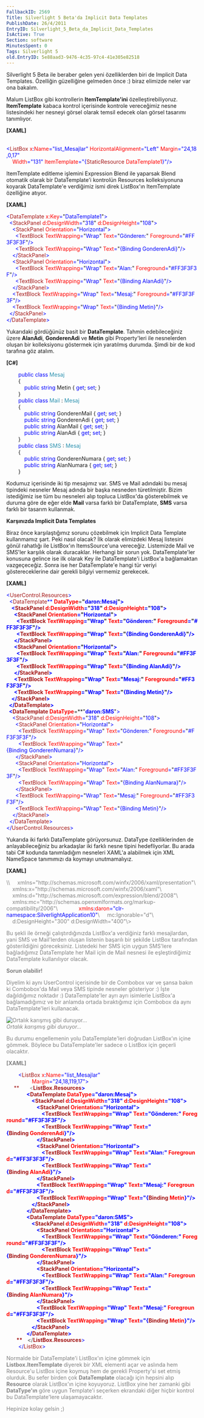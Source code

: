 ```yaml
---
FallbackID: 2569
Title: Silverlight 5 Beta'da Implicit Data Templates 
PublishDate: 26/4/2011
EntryID: Silverlight_5_Beta_da_Implicit_Data_Templates
IsActive: True
Section: software
MinutesSpent: 0
Tags: Silverlight 5
old.EntryID: 5e88aad3-9476-4c35-97c4-41e305e82518
---
```

Silverlight 5 Beta ile beraber gelen yeni özelliklerden biri de Implicit
Data Templates. Özelliğin güzelliğine gelmeden önce :) biraz elimizde
neler var ona bakalım.

Malum ListBox gibi kontrollerin **ItemTemplate'ini**
özelleştirebiliyoruz. **ItemTemplate** kabaca kontrol içerisinde
kontrole vereceğimiz nesne listesindeki her nesneyi görsel olarak temsil
edecek olan görsel tasarımı tanımlıyor.

**[XAML]**

<span style="color: #a31515;">     </span><span
style="color: blue;">\<</span><span
style="color: #a31515;">ListBox</span><span
style="color: red;"> x</span><span style="color: blue;">:</span><span
style="color: red;">Name</span><span
style="color: blue;">="list\_Mesajlar"</span><span
style="color: red;"> HorizontalAlignment</span><span
style="color: blue;">="Left"</span><span
style="color: red;"> Margin</span><span
style="color: blue;">="24,18,0,17"</span><span style="color: red;"> \
    Width</span><span style="color: blue;">="131"</span><span
style="color: red;"> ItemTemplate</span><span
style="color: blue;">="{</span><span
style="color: #a31515;">StaticResource</span><span
style="color: red;"> DataTemplate1</span><span
style="color: blue;">}"/\></span>

ItemTemplate editleme işlemini Expression Blend ile yaparsak Blend
otomatik olarak bir DataTemplate'i kontrolün Resources kolleksiyonuna
koyarak DataTemplate'e verdiğimiz ismi direk ListBox'ın ItemTemplate
özelliğine atıyor.

**[XAML]**

<span style="color:blue;">\<</span><span
style="color:#a31515;">DataTemplate</span><span
style="color:blue;"> </span><span style="color:red;">x:Key</span><span
style="color:blue;">=</span>"<span
style="color:blue;">DataTemplate1</span>"<span
style="color:blue;">\></span>\
 <span style="color:blue;">  \<</span><span
style="color:#a31515;">StackPanel</span><span
style="color:blue;"> </span><span
style="color:red;">d:DesignWidth</span><span
style="color:blue;">=</span>"<span style="color:blue;">318</span>"<span
style="color:blue;"> </span><span
style="color:red;">d:DesignHeight</span><span
style="color:blue;">=</span>"<span style="color:blue;">108</span>"<span
style="color:blue;">\></span>\
 <span style="color:blue;">    \<</span><span
style="color:#a31515;">StackPanel</span><span
style="color:blue;"> </span><span
style="color:red;">Orientation</span><span
style="color:blue;">=</span>"<span
style="color:blue;">Horizontal</span>"<span
style="color:blue;">\></span>\
 <span style="color:blue;">      \<</span><span
style="color:#a31515;">TextBlock</span><span
style="color:blue;"> </span><span
style="color:red;">TextWrapping</span><span
style="color:blue;">=</span>"<span style="color:blue;">Wrap</span>"<span
style="color:blue;"> </span><span style="color:red;">Text</span><span
style="color:blue;">=</span>"<span
style="color:blue;">Gönderen:</span>"<span
style="color:blue;"> </span><span
style="color:red;">Foreground</span><span
style="color:blue;">=</span>"<span
style="color:blue;">\#FF3F3F3F</span>"<span
style="color:blue;">/\></span>\
 <span style="color:blue;">      \<</span><span
style="color:#a31515;">TextBlock</span><span
style="color:blue;"> </span><span
style="color:red;">TextWrapping</span><span
style="color:blue;">=</span>"<span style="color:blue;">Wrap</span>"<span
style="color:blue;"> </span><span style="color:red;">Text</span><span
style="color:blue;">=</span>"<span
style="color:blue;">{Binding GonderenAdi}</span>"<span
style="color:blue;">/\></span>\
 <span style="color:blue;">    \</</span><span
style="color:#a31515;">StackPanel</span><span
style="color:blue;">\></span>\
 <span style="color:blue;">    \<</span><span
style="color:#a31515;">StackPanel</span><span
style="color:blue;"> </span><span
style="color:red;">Orientation</span><span
style="color:blue;">=</span>"<span
style="color:blue;">Horizontal</span>"<span
style="color:blue;">\></span>\
 <span style="color:blue;">      \<</span><span
style="color:#a31515;">TextBlock</span><span
style="color:blue;"> </span><span
style="color:red;">TextWrapping</span><span
style="color:blue;">=</span>"<span style="color:blue;">Wrap</span>"<span
style="color:blue;"> </span><span style="color:red;">Text</span><span
style="color:blue;">=</span>"<span
style="color:blue;">Alan:</span>"<span style="color:blue;"> </span><span
style="color:red;">Foreground</span><span
style="color:blue;">=</span>"<span
style="color:blue;">\#FF3F3F3F</span>"<span
style="color:blue;">/\></span>\
 <span style="color:blue;">      \<</span><span
style="color:#a31515;">TextBlock</span><span
style="color:blue;"> </span><span
style="color:red;">TextWrapping</span><span
style="color:blue;">=</span>"<span style="color:blue;">Wrap</span>"<span
style="color:blue;"> </span><span style="color:red;">Text</span><span
style="color:blue;">=</span>"<span
style="color:blue;">{Binding AlanAdi}</span>"<span
style="color:blue;">/\></span>\
 <span style="color:blue;">    \</</span><span
style="color:#a31515;">StackPanel</span><span
style="color:blue;">\></span>\
 <span style="color:blue;">    \<</span><span
style="color:#a31515;">TextBlock</span><span
style="color:blue;"> </span><span
style="color:red;">TextWrapping</span><span
style="color:blue;">=</span>"<span style="color:blue;">Wrap</span>"<span
style="color:blue;"> </span><span style="color:red;">Text</span><span
style="color:blue;">=</span>"<span
style="color:blue;">Mesaj:</span>"<span
style="color:blue;"> </span><span
style="color:red;">Foreground</span><span
style="color:blue;">=</span>"<span
style="color:blue;">\#FF3F3F3F</span>"<span
style="color:blue;">/\></span>\
 <span style="color:blue;">    \<</span><span
style="color:#a31515;">TextBlock</span><span
style="color:blue;"> </span><span
style="color:red;">TextWrapping</span><span
style="color:blue;">=</span>"<span style="color:blue;">Wrap</span>"<span
style="color:blue;"> </span><span style="color:red;">Text</span><span
style="color:blue;">=</span>"<span
style="color:blue;">{Binding Metin}</span>"<span
style="color:blue;">/\></span>\
 <span style="color:blue;">  \</</span><span
style="color:#a31515;">StackPanel</span><span
style="color:blue;">\></span>\
 <span style="color:blue;">\</</span><span
style="color:#a31515;">DataTemplate</span><span
style="color:blue;">\></span>

Yukarıdaki gördüğünüz basit bir **DataTemplate**. Tahmin edebileceğiniz
üzere **AlanAdi**, **GonderenAdi** ve **Metin** gibi Property'leri ile
nesnelerden oluşan bir kolleksiyonu göstermek için yaratılmış durumda.
Şimdi bir de kod tarafına göz atalım.

**[C\#]**

        <span style="color:blue;">public</span> <span
style="color:blue;">class</span> <span
style="color:#2b91af;">Mesaj</span>\
         {\
            <span style="color:blue;">public</span> <span
style="color:blue;">string</span> Metin { <span
style="color:blue;">get</span>; <span style="color:blue;">set</span>; }\
         }\
        <span style="color:blue;">public</span> <span
style="color:blue;">class</span> <span
style="color:#2b91af;">Mail</span> : <span
style="color:#2b91af;">Mesaj</span> \
         {\
            <span style="color:blue;">public</span> <span
style="color:blue;">string</span> GonderenMail { <span
style="color:blue;">get</span>; <span style="color:blue;">set</span>; }\
             <span style="color:blue;">public</span> <span
style="color:blue;">string</span> GonderenAdi { <span
style="color:blue;">get</span>; <span style="color:blue;">set</span>; }\
             <span style="color:blue;">public</span> <span
style="color:blue;">string</span> AlanMail { <span
style="color:blue;">get</span>; <span style="color:blue;">set</span>; }\
             <span style="color:blue;">public</span> <span
style="color:blue;">string</span> AlanAdi { <span
style="color:blue;">get</span>; <span style="color:blue;">set</span>; }\
         }\
        <span style="color:blue;">public</span> <span
style="color:blue;">class</span> <span
style="color:#2b91af;">SMS</span> : <span
style="color:#2b91af;">Mesaj</span> \
         {\
            <span style="color:blue;">public</span> <span
style="color:blue;">string</span> GonderenNumara { <span
style="color:blue;">get</span>; <span style="color:blue;">set</span>; }\
             <span style="color:blue;">public</span> <span
style="color:blue;">string</span> AlanNumara { <span
style="color:blue;">get</span>; <span style="color:blue;">set</span>; }\
         }

Kodumuz içerisinde iki tip mesajımız var. SMS ve Mail adındaki bu mesaj
tipindeki nesneler Mesaj adında bir başka nesneden türetilmiştir. Bizim
istediğimiz ise tüm bu nesneleri alıp topluca ListBox'da gösterebilmek
ve duruma göre de eğer elde **Mail** varsa farklı bir DataTemplate,
**SMS** varsa farklı bir tasarım kullanmak.

**Karşınızda Implicit Data Templates**

Biraz önce karşılaştığımız sorunu çözebilmek için Implicit Data Template
kullanmamız şart. Peki nasıl olacak? İlk olarak elimizdeki Mesaj
listesini gönül rahatlığı ile ListBox'ın ItemsSource'una vereceğiz.
Listemizde Mail ve SMS'ler karşılık olarak duracaklar. Herhangi bir
sorun yok. DataTemplate'ler konusuna gelince ise ilk olarak Key ile
DataTemplate'i ListBox'a bağlamaktan vazgeçeceğiz. Sonra ise her
DataTemplate'e hangi tür veriyi göstereceklerine dair gerekli bilgiyi
vermemiz gerekecek.

**[XAML]**

<span style="color:blue;">\<</span><span
style="color:#a31515;">UserControl.Resources</span><span
style="color:blue;">\></span>\
 <span style="color:blue;">  \<</span><span
style="color:#a31515;">DataTemplate</span><span
style="color:blue;">** **</span><span
style="color:red;">**DataType**</span><span
style="color:blue;">**=**</span>"<span
style="color:blue;">**daron:Mesaj**</span>"<span
style="color:blue;">\></span>\
 <span style="color:blue;">    \<</span><span
style="color:#a31515;">StackPanel</span><span
style="color:blue;"> </span><span
style="color:red;">d:DesignWidth</span><span
style="color:blue;">=</span>"<span style="color:blue;">318</span>"<span
style="color:blue;"> </span><span
style="color:red;">d:DesignHeight</span><span
style="color:blue;">=</span>"<span style="color:blue;">108</span>"<span
style="color:blue;">\></span>\
 <span style="color:blue;">      \<</span><span
style="color:#a31515;">StackPanel</span><span
style="color:blue;"> </span><span
style="color:red;">Orientation</span><span
style="color:blue;">=</span>"<span
style="color:blue;">Horizontal</span>"<span
style="color:blue;">\></span>\
 <span style="color:blue;">        \<</span><span
style="color:#a31515;">TextBlock</span><span
style="color:blue;"> </span><span
style="color:red;">TextWrapping</span><span
style="color:blue;">=</span>"<span style="color:blue;">Wrap</span>"<span
style="color:blue;"> </span><span style="color:red;">Text</span><span
style="color:blue;">=</span>"<span
style="color:blue;">Gönderen:</span>"<span
style="color:blue;"> </span><span
style="color:red;">Foreground</span><span
style="color:blue;">=</span>"<span
style="color:blue;">\#FF3F3F3F</span>"<span
style="color:blue;">/\></span>\
 <span style="color:blue;">        \<</span><span
style="color:#a31515;">TextBlock</span><span
style="color:blue;"> </span><span
style="color:red;">TextWrapping</span><span
style="color:blue;">=</span>"<span style="color:blue;">Wrap</span>"<span
style="color:blue;"> </span><span style="color:red;">Text</span><span
style="color:blue;">=</span>"<span
style="color:blue;">{Binding GonderenAdi}</span>"<span
style="color:blue;">/\></span>\
 <span style="color:blue;">      \</</span><span
style="color:#a31515;">StackPanel</span><span
style="color:blue;">\></span>\
 <span style="color:blue;">      \<</span><span
style="color:#a31515;">StackPanel</span><span
style="color:blue;"> </span><span
style="color:red;">Orientation</span><span
style="color:blue;">=</span>"<span
style="color:blue;">Horizontal</span>"<span
style="color:blue;">\></span>\
 <span style="color:blue;">        \<</span><span
style="color:#a31515;">TextBlock</span><span
style="color:blue;"> </span><span
style="color:red;">TextWrapping</span><span
style="color:blue;">=</span>"<span style="color:blue;">Wrap</span>"<span
style="color:blue;"> </span><span style="color:red;">Text</span><span
style="color:blue;">=</span>"<span
style="color:blue;">Alan:</span>"<span style="color:blue;"> </span><span
style="color:red;">Foreground</span><span
style="color:blue;">=</span>"<span
style="color:blue;">\#FF3F3F3F</span>"<span
style="color:blue;">/\></span>\
 <span style="color:blue;">        \<</span><span
style="color:#a31515;">TextBlock</span><span
style="color:blue;"> </span><span
style="color:red;">TextWrapping</span><span
style="color:blue;">=</span>"<span style="color:blue;">Wrap</span>"<span
style="color:blue;"> </span><span style="color:red;">Text</span><span
style="color:blue;">=</span>"<span
style="color:blue;">{Binding AlanAdi}</span>"<span
style="color:blue;">/\></span>\
 <span style="color:blue;">      \</</span><span
style="color:#a31515;">StackPanel</span><span
style="color:blue;">\></span>\
 <span style="color:blue;">      \<</span><span
style="color:#a31515;">TextBlock</span><span
style="color:blue;"> </span><span
style="color:red;">TextWrapping</span><span
style="color:blue;">=</span>"<span style="color:blue;">Wrap</span>"<span
style="color:blue;"> </span><span style="color:red;">Text</span><span
style="color:blue;">=</span>"<span
style="color:blue;">Mesaj:</span>"<span
style="color:blue;"> </span><span
style="color:red;">Foreground</span><span
style="color:blue;">=</span>"<span
style="color:blue;">\#FF3F3F3F</span>"<span
style="color:blue;">/\></span>\
 <span style="color:blue;">      \<</span><span
style="color:#a31515;">TextBlock</span><span
style="color:blue;"> </span><span
style="color:red;">TextWrapping</span><span
style="color:blue;">=</span>"<span style="color:blue;">Wrap</span>"<span
style="color:blue;"> </span><span style="color:red;">Text</span><span
style="color:blue;">=</span>"<span
style="color:blue;">{Binding Metin}</span>"<span
style="color:blue;">/\></span>\
 <span style="color:blue;">    \</</span><span
style="color:#a31515;">StackPanel</span><span
style="color:blue;">\></span>\
 <span style="color:blue;">  \</</span><span
style="color:#a31515;">DataTemplate</span><span
style="color:blue;">\></span>\
 <span style="color:blue;">  \<</span><span
style="color:#a31515;">DataTemplate</span><span
style="color:blue;"> </span><span
style="color:red;">**DataType**</span><span
style="color:blue;">**=**</span>"<span
style="color:blue;">**daron:SMS**</span>"<span
style="color:blue;">\></span>\
 <span style="color:blue;">    \<</span><span
style="color:#a31515;">StackPanel</span><span
style="color:blue;"> </span><span
style="color:red;">d:DesignWidth</span><span
style="color:blue;">=</span>"<span style="color:blue;">318</span>"<span
style="color:blue;"> </span><span
style="color:red;">d:DesignHeight</span><span
style="color:blue;">=</span>"<span style="color:blue;">108</span>"<span
style="color:blue;">\></span>\
 <span style="color:blue;">      \<</span><span
style="color:#a31515;">StackPanel</span><span
style="color:blue;"> </span><span
style="color:red;">Orientation</span><span
style="color:blue;">=</span>"<span
style="color:blue;">Horizontal</span>"<span
style="color:blue;">\></span>\
 <span style="color:blue;">        \<</span><span
style="color:#a31515;">TextBlock</span><span
style="color:blue;"> </span><span
style="color:red;">TextWrapping</span><span
style="color:blue;">=</span>"<span style="color:blue;">Wrap</span>"<span
style="color:blue;"> </span><span style="color:red;">Text</span><span
style="color:blue;">=</span>"<span
style="color:blue;">Gönderen:</span>"<span
style="color:blue;"> </span><span
style="color:red;">Foreground</span><span
style="color:blue;">=</span>"<span
style="color:blue;">\#FF3F3F3F</span>"<span
style="color:blue;">/\></span>\
 <span style="color:blue;">        \<</span><span
style="color:#a31515;">TextBlock</span><span
style="color:blue;"> </span><span
style="color:red;">TextWrapping</span><span
style="color:blue;">=</span>"<span style="color:blue;">Wrap</span>"<span
style="color:blue;"> </span><span style="color:red;">Text</span><span
style="color:blue;">=</span>"<span
style="color:blue;">{Binding GonderenNumara}</span>"<span
style="color:blue;">/\></span>\
 <span style="color:blue;">      \</</span><span
style="color:#a31515;">StackPanel</span><span
style="color:blue;">\></span>\
 <span style="color:blue;">      \<</span><span
style="color:#a31515;">StackPanel</span><span
style="color:blue;"> </span><span
style="color:red;">Orientation</span><span
style="color:blue;">=</span>"<span
style="color:blue;">Horizontal</span>"<span
style="color:blue;">\></span>\
 <span style="color:blue;">        \<</span><span
style="color:#a31515;">TextBlock</span><span
style="color:blue;"> </span><span
style="color:red;">TextWrapping</span><span
style="color:blue;">=</span>"<span style="color:blue;">Wrap</span>"<span
style="color:blue;"> </span><span style="color:red;">Text</span><span
style="color:blue;">=</span>"<span
style="color:blue;">Alan:</span>"<span style="color:blue;"> </span><span
style="color:red;">Foreground</span><span
style="color:blue;">=</span>"<span
style="color:blue;">\#FF3F3F3F</span>"<span
style="color:blue;">/\></span>\
 <span style="color:blue;">        \<</span><span
style="color:#a31515;">TextBlock</span><span
style="color:blue;"> </span><span
style="color:red;">TextWrapping</span><span
style="color:blue;">=</span>"<span style="color:blue;">Wrap</span>"<span
style="color:blue;"> </span><span style="color:red;">Text</span><span
style="color:blue;">=</span>"<span
style="color:blue;">{Binding AlanNumara}</span>"<span
style="color:blue;">/\></span>\
 <span style="color:blue;">      \</</span><span
style="color:#a31515;">StackPanel</span><span
style="color:blue;">\></span>\
 <span style="color:blue;">      \<</span><span
style="color:#a31515;">TextBlock</span><span
style="color:blue;"> </span><span
style="color:red;">TextWrapping</span><span
style="color:blue;">=</span>"<span style="color:blue;">Wrap</span>"<span
style="color:blue;"> </span><span style="color:red;">Text</span><span
style="color:blue;">=</span>"<span
style="color:blue;">Mesaj:</span>"<span
style="color:blue;"> </span><span
style="color:red;">Foreground</span><span
style="color:blue;">=</span>"<span
style="color:blue;">\#FF3F3F3F</span>"<span
style="color:blue;">/\></span>\
 <span style="color:blue;">      \<</span><span
style="color:#a31515;">TextBlock</span><span
style="color:blue;"> </span><span
style="color:red;">TextWrapping</span><span
style="color:blue;">=</span>"<span style="color:blue;">Wrap</span>"<span
style="color:blue;"> </span><span style="color:red;">Text</span><span
style="color:blue;">=</span>"<span
style="color:blue;">{Binding Metin}</span>"<span
style="color:blue;">/\></span>\
 <span style="color:blue;">    \</</span><span
style="color:#a31515;">StackPanel</span><span
style="color:blue;">\></span>\
 <span style="color:blue;">  \</</span><span
style="color:#a31515;">DataTemplate</span><span
style="color:blue;">\></span>\
 <span style="color:blue;">\</</span><span
style="color:#a31515;">UserControl.Resources</span><span
style="color:blue;">\></span>

Yukarıda iki farklı DataTemplate görüyorsunuz. DataType özelliklerinden
de anlayabileceğiniz bu arkadaşlar iki farklı nesne tipini
hedefliyorlar. Bu arada tabi C\# kodunda tanımladığım nesneleri XAML'a
alabilmek için XML NameSpace tanımımızı da koymayı unutmamalıyız.

**[XAML]**

<span style="color: gray;">
\<UserControl x:Class="SilverlightApplication10.MainPage"</span>\
 <span style="color: gray">   </span><span
style="color: gray;"> xmlns="http://schemas.microsoft.com/winfx/2006/xaml/presentation"</span>\
 <span style="color: gray">   </span><span
style="color: gray;"> xmlns:x="http://schemas.microsoft.com/winfx/2006/xaml"</span>\
 <span style="color: gray">   </span><span
style="color: gray;"> xmlns:d="http://schemas.microsoft.com/expression/blend/2008"</span>\
 <span style="color: gray">   </span><span
style="color: gray;"> xmlns:mc="http://schemas.openxmlformats.org/markup-compatibility/2006"</span>\
             <span style="color:red;"> xmlns</span><span
style="color:blue;">:</span><span style="color:red;">daron</span><span
style="color:blue;">="clr-namespace:SilverlightApplication10"</span>\
 <span style="color: gray">   </span><span
style="color: gray;"> mc:Ignorable="d"</span>\
 <span style="color: gray">   </span><span
style="color: gray;"> d:DesignHeight="300" d:DesignWidth="400"\></span>

Bu şekli ile örneği çalıştırdığınızda ListBox'a verdiğiniz farklı
mesajlardan, yani SMS ve Mail'lerden oluşan listenin başarılı bir
şekilde ListBox tarafından gösterildiğini göreceksiniz. Listedeki her
SMS için uygun SMS'lere bağladığımız DataTemplate her Mail için de Mail
nesnesi ile eşleştirdiğimiz DataTemplate kullanılıyor olacak.

**Sorun olabilir!**

Diyelim ki aynı UserControl içerisinde bir de Combobox var ve şansa
bakın ki Combobox'da Mail veya SMS tipinde nesneler gösteriyor :) İşte
dağıldığımız noktadır :) DataTemplate'ler ayrı ayrı isimlerle ListBox'a
bağlamadığımız ve bir anlamda ortada bıraktığımız için Combobox da aynı
DataTemplate'leri kullanacak.

![Ortalık karışmış gibi
duruyor...](http://cdn.daron.yondem.com/assets/2569/25042011_1.jpg)\
*Ortalık karışmış gibi duruyor...*

Bu durumu engellemenin yolu DataTemplate'leri doğrudan ListBox'ın içine
gömmek. Böylece bu DataTemplate'ler sadece o ListBox için geçerli
olacaktır.

**[XAML]**

<span style="color:#a31515;">         </span><span
style="color:blue;">\<</span><span
style="color:#a31515;">ListBox</span><span
style="color:red;"> x</span><span style="color:blue;">:</span><span
style="color:red;">Name</span><span
style="color:blue;">="list\_Mesajlar"</span> \
                 <span style="color:red;"> Margin</span><span
style="color:blue;">="24,18,119,17"\></span>\
 <span style="color:#a31515;">     **       **</span><span
style="color:blue;">**\<**</span><span
style="color:#a31515;">**ListBox.Resources**</span><span
style="color:blue;">\></span>\
 <span style="color:#a31515;">                </span><span
style="color:blue;">\<</span><span
style="color:#a31515;">DataTemplate</span><span
style="color:red;"> DataType</span><span
style="color:blue;">="daron:Mesaj"\></span>\
 <span style="color:#a31515;">                    </span><span
style="color:blue;">\<</span><span
style="color:#a31515;">StackPanel</span><span
style="color:red;"> d</span><span style="color:blue;">:</span><span
style="color:red;">DesignWidth</span><span
style="color:blue;">="318"</span><span style="color:red;"> d</span><span
style="color:blue;">:</span><span
style="color:red;">DesignHeight</span><span
style="color:blue;">="108"\></span>\
 <span style="color:#a31515;">                        </span><span
style="color:blue;">\<</span><span
style="color:#a31515;">StackPanel</span><span
style="color:red;"> Orientation</span><span
style="color:blue;">="Horizontal"\></span>\
 <span style="color:#a31515;">                            </span><span
style="color:blue;">\<</span><span
style="color:#a31515;">TextBlock</span><span
style="color:red;"> TextWrapping</span><span
style="color:blue;">="Wrap"</span><span
style="color:red;"> Text</span><span
style="color:blue;">="Gönderen:"</span><span
style="color:red;"> Foreground</span><span
style="color:blue;">="\#FF3F3F3F"/\></span>\
 <span style="color:#a31515;">                            </span><span
style="color:blue;">\<</span><span
style="color:#a31515;">TextBlock</span><span
style="color:red;"> TextWrapping</span><span
style="color:blue;">="Wrap"</span><span
style="color:red;"> Text</span><span style="color:blue;">="{</span><span
style="color:#a31515;">Binding</span><span
style="color:red;"> GonderenAdi</span><span
style="color:blue;">}"/\></span>\
 <span style="color:#a31515;">                        </span><span
style="color:blue;">\</</span><span
style="color:#a31515;">StackPanel</span><span
style="color:blue;">\></span>\
 <span style="color:#a31515;">                        </span><span
style="color:blue;">\<</span><span
style="color:#a31515;">StackPanel</span><span
style="color:red;"> Orientation</span><span
style="color:blue;">="Horizontal"\></span>\
 <span style="color:#a31515;">                            </span><span
style="color:blue;">\<</span><span
style="color:#a31515;">TextBlock</span><span
style="color:red;"> TextWrapping</span><span
style="color:blue;">="Wrap"</span><span
style="color:red;"> Text</span><span
style="color:blue;">="Alan:"</span><span
style="color:red;"> Foreground</span><span
style="color:blue;">="\#FF3F3F3F"/\></span>\
 <span style="color:#a31515;">                            </span><span
style="color:blue;">\<</span><span
style="color:#a31515;">TextBlock</span><span
style="color:red;"> TextWrapping</span><span
style="color:blue;">="Wrap"</span><span
style="color:red;"> Text</span><span style="color:blue;">="{</span><span
style="color:#a31515;">Binding</span><span
style="color:red;"> AlanAdi</span><span
style="color:blue;">}"/\></span>\
 <span style="color:#a31515;">                        </span><span
style="color:blue;">\</</span><span
style="color:#a31515;">StackPanel</span><span
style="color:blue;">\></span>\
 <span style="color:#a31515;">                        </span><span
style="color:blue;">\<</span><span
style="color:#a31515;">TextBlock</span><span
style="color:red;"> TextWrapping</span><span
style="color:blue;">="Wrap"</span><span
style="color:red;"> Text</span><span
style="color:blue;">="Mesaj:"</span><span
style="color:red;"> Foreground</span><span
style="color:blue;">="\#FF3F3F3F"/\></span>\
 <span style="color:#a31515;">                        </span><span
style="color:blue;">\<</span><span
style="color:#a31515;">TextBlock</span><span
style="color:red;"> TextWrapping</span><span
style="color:blue;">="Wrap"</span><span
style="color:red;"> Text</span><span style="color:blue;">="{</span><span
style="color:#a31515;">Binding</span><span
style="color:red;"> Metin</span><span style="color:blue;">}"/\></span>\
 <span style="color:#a31515;">                    </span><span
style="color:blue;">\</</span><span
style="color:#a31515;">StackPanel</span><span
style="color:blue;">\></span>\
 <span style="color:#a31515;">                </span><span
style="color:blue;">\</</span><span
style="color:#a31515;">DataTemplate</span><span
style="color:blue;">\></span>\
 <span style="color:#a31515;">                </span><span
style="color:blue;">\<</span><span
style="color:#a31515;">DataTemplate</span><span
style="color:red;"> DataType</span><span
style="color:blue;">="daron:SMS"\></span>\
 <span style="color:#a31515;">                    </span><span
style="color:blue;">\<</span><span
style="color:#a31515;">StackPanel</span><span
style="color:red;"> d</span><span style="color:blue;">:</span><span
style="color:red;">DesignWidth</span><span
style="color:blue;">="318"</span><span style="color:red;"> d</span><span
style="color:blue;">:</span><span
style="color:red;">DesignHeight</span><span
style="color:blue;">="108"\></span>\
 <span style="color:#a31515;">                        </span><span
style="color:blue;">\<</span><span
style="color:#a31515;">StackPanel</span><span
style="color:red;"> Orientation</span><span
style="color:blue;">="Horizontal"\></span>\
 <span style="color:#a31515;">                            </span><span
style="color:blue;">\<</span><span
style="color:#a31515;">TextBlock</span><span
style="color:red;"> TextWrapping</span><span
style="color:blue;">="Wrap"</span><span
style="color:red;"> Text</span><span
style="color:blue;">="Gönderen:"</span><span
style="color:red;"> Foreground</span><span
style="color:blue;">="\#FF3F3F3F"/\></span>\
 <span style="color:#a31515;">                            </span><span
style="color:blue;">\<</span><span
style="color:#a31515;">TextBlock</span><span
style="color:red;"> TextWrapping</span><span
style="color:blue;">="Wrap"</span><span
style="color:red;"> Text</span><span style="color:blue;">="{</span><span
style="color:#a31515;">Binding</span><span
style="color:red;"> GonderenNumara</span><span
style="color:blue;">}"/\></span>\
 <span style="color:#a31515;">                        </span><span
style="color:blue;">\</</span><span
style="color:#a31515;">StackPanel</span><span
style="color:blue;">\></span>\
 <span style="color:#a31515;">                        </span><span
style="color:blue;">\<</span><span
style="color:#a31515;">StackPanel</span><span
style="color:red;"> Orientation</span><span
style="color:blue;">="Horizontal"\></span>\
 <span style="color:#a31515;">                            </span><span
style="color:blue;">\<</span><span
style="color:#a31515;">TextBlock</span><span
style="color:red;"> TextWrapping</span><span
style="color:blue;">="Wrap"</span><span
style="color:red;"> Text</span><span
style="color:blue;">="Alan:"</span><span
style="color:red;"> Foreground</span><span
style="color:blue;">="\#FF3F3F3F"/\></span>\
 <span style="color:#a31515;">                            </span><span
style="color:blue;">\<</span><span
style="color:#a31515;">TextBlock</span><span
style="color:red;"> TextWrapping</span><span
style="color:blue;">="Wrap"</span><span
style="color:red;"> Text</span><span style="color:blue;">="{</span><span
style="color:#a31515;">Binding</span><span
style="color:red;"> AlanNumara</span><span
style="color:blue;">}"/\></span>\
 <span style="color:#a31515;">                        </span><span
style="color:blue;">\</</span><span
style="color:#a31515;">StackPanel</span><span
style="color:blue;">\></span>\
 <span style="color:#a31515;">                        </span><span
style="color:blue;">\<</span><span
style="color:#a31515;">TextBlock</span><span
style="color:red;"> TextWrapping</span><span
style="color:blue;">="Wrap"</span><span
style="color:red;"> Text</span><span
style="color:blue;">="Mesaj:"</span><span
style="color:red;"> Foreground</span><span
style="color:blue;">="\#FF3F3F3F"/\></span>\
 <span style="color:#a31515;">                        </span><span
style="color:blue;">\<</span><span
style="color:#a31515;">TextBlock</span><span
style="color:red;"> TextWrapping</span><span
style="color:blue;">="Wrap"</span><span
style="color:red;"> Text</span><span style="color:blue;">="{</span><span
style="color:#a31515;">Binding</span><span
style="color:red;"> Metin</span><span style="color:blue;">}"/\></span>\
 <span style="color:#a31515;">                    </span><span
style="color:blue;">\</</span><span
style="color:#a31515;">StackPanel</span><span
style="color:blue;">\></span>\
 <span style="color:#a31515;">                </span><span
style="color:blue;">\</</span><span
style="color:#a31515;">DataTemplate</span><span
style="color:blue;">\></span>\
 <span style="color:#a31515;">        **    **</span><span
style="color:blue;">**\</**</span><span
style="color:#a31515;">**ListBox.Resources**</span><span
style="color:blue;">\></span>\
 <span style="color:#a31515;">        </span><span
style="color:blue;">\</</span><span
style="color:#a31515;">ListBox</span><span style="color:blue;">\></span>

Normalde bir DataTemplate'i ListBox'ın içine gömmek için
**Listbox.ItemTemplate** diyerek bir XML elementi açar ve aslında hem
Resource'u ListBox içine koymuş hem de gerekli Property'si set etmiş
olurduk. Bu sefer birden çok **DataTemplate** olacağı için hepsini alıp
**Resource** olarak ListBox'ın içine koyuyoruz. ListBox yine her zamanki
gibi **DataType'ın** göre uygun Template'i seçerken ekrandaki diğer
hiçbir kontrol bu DataTemplate'lere ulaşamayacaktır.

Hepinize kolay gelsin ;)


